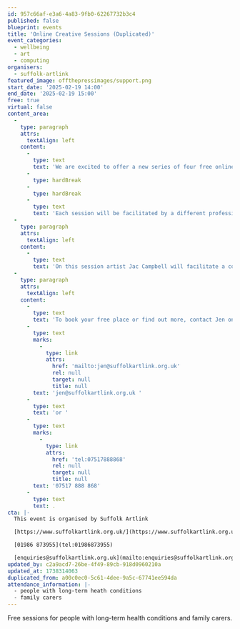 ```yaml
---
id: 957c66af-e3a6-4a83-9fb0-62267732b3c4
published: false
blueprint: events
title: 'Online Creative Sessions (Duplicated)'
event_categories:
  - wellbeing
  - art
  - computing
organisers:
  - suffolk-artlink
featured_image: offthepressimages/support.png
start_date: '2025-02-19 14:00'
end_date: '2025-02-19 15:00'
free: true
virtual: false
content_area:
  -
    type: paragraph
    attrs:
      textAlign: left
    content:
      -
        type: text
        text: 'We are excited to offer a new series of four free online creative sessions for people with long-term health conditions and family carers.'
      -
        type: hardBreak
      -
        type: hardBreak
      -
        type: text
        text: 'Each session will be facilitated by a different professional artist with the aim of offering a relaxing, creative and social session aimed at supporting overall wellbeing.'
  -
    type: paragraph
    attrs:
      textAlign: left
    content:
      -
        type: text
        text: 'On this session artist Jac Campbell will facilitate a collage and printing workshop. '
  -
    type: paragraph
    attrs:
      textAlign: left
    content:
      -
        type: text
        text: 'To book your free place or find out more, contact Jen on '
      -
        type: text
        marks:
          -
            type: link
            attrs:
              href: 'mailto:jen@suffolkartlink.org.uk'
              rel: null
              target: null
              title: null
        text: 'jen@suffolkartlink.org.uk '
      -
        type: text
        text: 'or '
      -
        type: text
        marks:
          -
            type: link
            attrs:
              href: 'tel:07517888868'
              rel: null
              target: null
              title: null
        text: '07517 888 868'
      -
        type: text
        text: .
cta: |-
  This event is organised by Suffolk Artlink

  [https://www.suffolkartlink.org.uk/](https://www.suffolkartlink.org.uk/) 

  [01986 873955](tel:01986873955)

  [enquiries@suffolkartlink.org.uk](mailto:enquiries@suffolkartlink.org.uk)
updated_by: c2a9acd7-26be-4f49-89cb-918d0960210a
updated_at: 1738314063
duplicated_from: a00c0ec0-5c61-4dee-9a5c-67741ee594da
attendance_information: |-
  - people with long-term heath conditions
  - family carers
---
```

Free sessions for people with long-term health conditions and family carers.